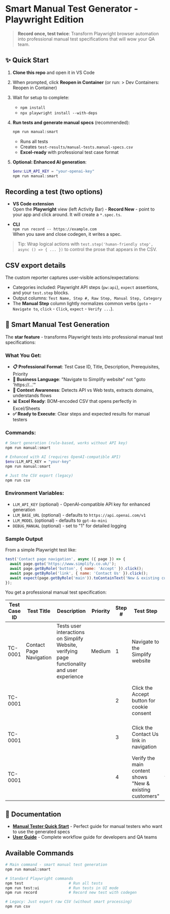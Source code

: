 # Smart Manual Test Generator - Playwright Edition

> **Record once, test twice**: Transform Playwright browser automation into professional manual test specifications that will wow your QA team.

## ✨ Quick Start

1. **Clone this repo** and open it in VS Code
2. When prompted, click **Reopen in Container** (or run: > Dev Containers: Reopen in Container)
3. Wait for setup to complete:
   - `npm install`
   - `npx playwright install --with-deps`
4. **Run tests and generate manual specs** (recommended):
   ```bash
   npm run manual:smart
   ```
   - Runs all tests
   - Creates `test-results/manual-tests.manual-specs.csv`
   - **Excel-ready** with professional test case format

5. **Optional: Enhanced AI generation**:
   ```powershell
   $env:LLM_API_KEY = "your-openai-key"
   npm run manual:smart
   ```

## Recording a test (two options)

- **VS Code extension**  
  Open the **Playwright** view (left Activity Bar) - **Record New** - point to your app and click around. It will create a `*.spec.ts`.

- **CLI**  
  `npm run record -- https://example.com`  
  When you save and close codegen, it writes a spec.

> Tip: Wrap logical actions with `test.step('human-friendly step', async () => { ... })` to control the prose that appears in the CSV.

## CSV export details

The custom reporter captures user-visible actions/expectations:
- Categories included: Playwright API steps (`pw:api`), `expect` assertions, and your `test.step` blocks.
- Output columns: `Test Name, Step #, Raw Step, Manual Step, Category`
- The **Manual Step** column lightly normalizes common verbs (`goto` - `Navigate to`, `click` - `Click`, `expect` - `Verify ...`).

## 🎯 Smart Manual Test Generation

The **star feature** - transforms Playwright tests into professional manual test specifications:

### What You Get:
- **📋 Professional Format**: Test Case ID, Title, Description, Prerequisites, Priority
- **🎨 Business Language**: "Navigate to Simplify website" not "goto 'https://...'" 
- **🧠 Context Awareness**: Detects API vs Web tests, extracts domains, understands flows
- **📊 Excel Ready**: BOM-encoded CSV that opens perfectly in Excel/Sheets
- **✅ Ready to Execute**: Clear steps and expected results for manual testers

### Commands:
```bash
# Smart generation (rule-based, works without API key)
npm run manual:smart

# Enhanced with AI (requires OpenAI-compatible API)
$env:LLM_API_KEY = "your-key"
npm run manual:smart

# Just the CSV export (legacy)
npm run csv
```

### Environment Variables:
- `LLM_API_KEY` (optional) - OpenAI-compatible API key for enhanced generation
- `LLM_BASE_URL` (optional) - defaults to `https://api.openai.com/v1`
- `LLM_MODEL` (optional) - defaults to `gpt-4o-mini`
- `DEBUG_MANUAL` (optional) - set to "1" for detailed logging

### Sample Output

From a simple Playwright test like:
```javascript
test('Contact page navigation', async ({ page }) => {
  await page.goto('https://www.simplify.co.uk/');
  await page.getByRole('button', { name: 'Accept' }).click();
  await page.getByRole('link', { name: 'Contact Us' }).click();
  await expect(page.getByRole('main')).toContainText('New & existing customers');
});
```

You get a professional manual test specification:

| Test Case ID | Test Title | Description | Priority | Step # | Test Step | Expected Result |
|--------------|------------|-------------|----------|--------|-----------|------------------|
| TC-0001 | Contact Page Navigation | Tests user interactions on Simplify Website, verifying page functionality and user experience | Medium | 1 | Navigate to the Simplify website | Page loads successfully and displays expected content |
| TC-0001 |  |  |  | 2 | Click the Accept button for cookie consent | Button responds to click and appropriate action occurs |
| TC-0001 |  |  |  | 3 | Click the Contact Us link in navigation | Page loads successfully and displays expected content |
| TC-0001 |  |  |  | 4 | Verify the main content shows "New & existing customers" | Expected text content is shown |

## 📖 Documentation

- **[Manual Tester Quick Start](docs/manual-tester-quickstart.md)** - Perfect guide for manual testers who want to use the generated specs
- **[User Guide](docs/user-guide.md)** - Complete workflow guide for developers and QA teams

## Available Commands

```bash
# Main command - smart manual test generation
npm run manual:smart

# Standard Playwright commands
npm test                    # Run all tests
npm run test:ui             # Run tests in UI mode
npm run record              # Record new test with codegen

# Legacy: Just export raw CSV (without smart processing)
npm run csv

